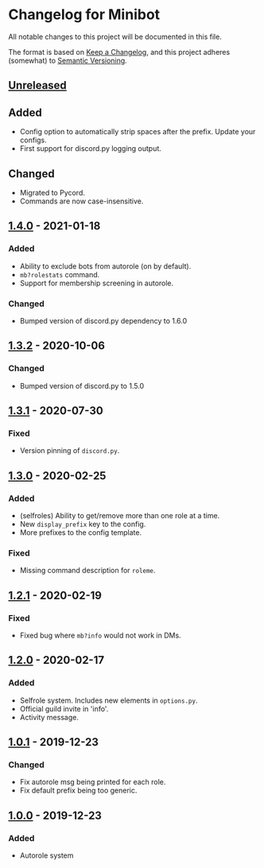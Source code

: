 # Changelog for Minibot

All notable changes to this project will be documented in this file.

The format is based on [Keep a Changelog](https://keepachangelog.com/en/1.0.0/),
and this project adheres (somewhat) to [Semantic Versioning](https://semver.org/spec/v2.0.0.html).


## [Unreleased]
## Added
- Config option to automatically strip spaces after the prefix. Update your configs.
- First support for discord.py logging output.
## Changed
- Migrated to Pycord.
- Commands are now case-insensitive.


## [1.4.0] - 2021-01-18
### Added
- Ability to exclude bots from autorole (on by default).
- `mb?rolestats` command.
- Support for membership screening in autorole.
### Changed
- Bumped version of discord.py dependency to 1.6.0


## [1.3.2] - 2020-10-06
### Changed
- Bumped version of discord.py to 1.5.0


## [1.3.1] - 2020-07-30
### Fixed
- Version pinning of `discord.py`.


## [1.3.0] - 2020-02-25
### Added
- (selfroles) Ability to get/remove more than one role at a time.
- New `display_prefix` key to the config.
- More prefixes to the config template.
### Fixed
- Missing command description for `roleme`.


## [1.2.1] - 2020-02-19
### Fixed
- Fixed bug where `mb?info` would not work in DMs.


## [1.2.0] - 2020-02-17
### Added
- Selfrole system. Includes new elements in `options.py`.
- Official guild invite in 'info'.
- Activity message.


## [1.0.1] - 2019-12-23
### Changed
- Fix autorole msg being printed for each role.
- Fix default prefix being too generic.


## [1.0.0] - 2019-12-23
### Added
- Autorole system


[Unreleased]: https://github.com/0x5c/minibot/compare/v1.4.0...HEAD
[1.4.0]: https://github.com/0x5c/minibot/releases/tag/v1.4.0
[1.3.2]: https://github.com/0x5c/minibot/releases/tag/v1.3.2
[1.3.1]: https://github.com/0x5c/minibot/releases/tag/v1.3.1
[1.3.0]: https://github.com/0x5c/minibot/releases/tag/v1.3.0
[1.2.1]: https://github.com/0x5c/minibot/releases/tag/v1.2.1
[1.2.0]: https://github.com/0x5c/minibot/releases/tag/v1.2.0
[1.0.1]: https://github.com/0x5c/minibot/releases/tag/v1.0.1
[1.0.0]: https://github.com/0x5c/minibot/releases/tag/v1.0.0
